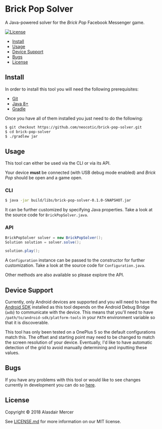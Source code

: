 # Brick Pop Solver

A Java-powered solver for the *Brick Pop* Facebook Messenger game.

[![License](https://img.shields.io/github/license/neocotic/brick-pop-solver.svg?style=flat-square)](https://github.com/neocotic/brick-pop-solver/blob/master/LICENSE.md)

* [Install](#install)
* [Usage](#usage)
* [Device Support](#device-support)
* [Bugs](#bugs)
* [License](#license)

## Install

In order to install this tool you will need the following prerequisites:

* [Git](https://git-scm.com)
* [Java 8+](http://www.oracle.com/technetwork/java/javase/downloads/index.html)
* [Gradle](https://gradle.org)

Once you have all of them installed you just need to do the following:

``` bash
$ git checkout https://github.com/neocotic/brick-pop-solver.git
$ cd brick-pop-solver
$ ./gradlew jar
```

## Usage

This tool can either be used via the CLI or via its API.

Your device **must** be connected (with USB debug mode enabled) and *Brick Pop* should be open and a game open.

### CLI

``` bash
$ java -jar build/libs/brick-pop-solver-0.1.0-SNAPSHOT.jar
```

It can be further customized by specifying Java properties. Take a look at the source code for `BrickPopSolver.java`.

### API

``` java
BrickPopSolver solver = new BrickPopSolver();
Solution solution = solver.solve();

solution.play();
```

A `Configuration` instance can be passed to the constructor for further customization. Take a look at the source code
for `Configuration.java`.

Other methods are also available so please explore the API.

## Device Support

Currently, only Android devices are supported and you will need to have the
[Android SDK](https://developer.android.com/studio/index.html) installed as this tool depends on the Android Debug
Bridge (`adb`) to communicate with the device. This means that you'll need to have `/path/to/android-sdk/platform-tools`
in your `PATH` environment variable so that it is discoverable.

This tool has only been tested on a OnePlus 5 so the default configurations match this. The offset and starting point
may need to be changed to match the screen resolution of your device. Eventually, I'd like to have automatic detection
of the grid to avoid manually determining and inputting these values.

## Bugs

If you have any problems with this tool or would like to see changes currently in development you can do so
[here](https://github.com/neocotic/brick-pop-solver/issues).

## License

Copyright © 2018 Alasdair Mercer

See [LICENSE.md](https://github.com/neocotic/brick-pop-solver/raw/master/LICENSE.md) for more information on our MIT
license.
